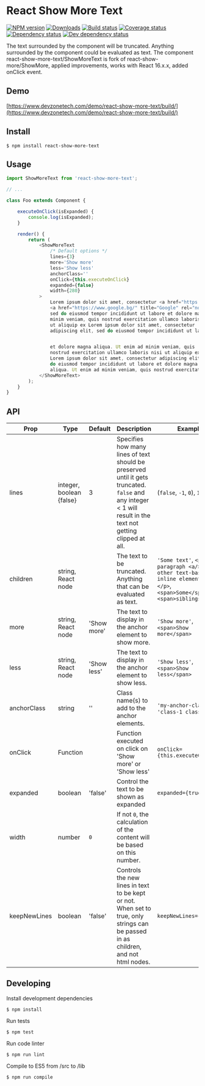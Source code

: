 # React Show More Text
[![NPM version][npm-image]][npm-url]
[![Downloads][downloads-image]][npm-url]
[![Build status][travis-image]][travis-url]
[![Coverage status][coveralls-image]][coveralls-url]
[![Dependency status][david-dm-image]][david-dm-url]
[![Dev dependency status][david-dm-dev-image]][david-dm-dev-url]

The text surrounded by the component will be truncated. Anything surrounded by the component could be evaluated as text. The component react-show-more-text/ShowMoreText is fork of react-show-more/ShowMore, applied improvements, works with React 16.x.x, added onClick event.

## Demo
[https://www.devzonetech.com/demo/react-show-more-text/build/](https://www.devzonetech.com/demo/react-show-more-text/build/)

## Install
```
$ npm install react-show-more-text
```

## Usage
```js
import ShowMoreText from 'react-show-more-text';

// ...

class Foo extends Component {

    executeOnClick(isExpanded) {
        console.log(isExpanded);
    }

    render() {
        return (
            <ShowMoreText
                /* Default options */
                lines={3}
                more='Show more'
                less='Show less'
                anchorClass=''
                onClick={this.executeOnClick}
                expanded={false}
                width={280}
            >
                Lorem ipsum dolor sit amet, consectetur <a href="https://www.yahoo.com/" target="_blank">yahoo.com</a> adipiscing elit, sed do eiusmod tempor incididunt 
                <a href="https://www.google.bg/" title="Google" rel="nofollow" target="_blank">www.google.bg</a> ut labore et dolore magna amet, consectetur adipiscing elit, 
                sed do eiusmod tempor incididunt ut labore et dolore magna aliqua. Ut enim ad
                minim veniam, quis nostrud exercitation ullamco laboris nisi
                ut aliquip ex Lorem ipsum dolor sit amet, consectetur
                adipiscing elit, sed do eiusmod tempor incididunt ut labore


                et dolore magna aliqua. Ut enim ad minim veniam, quis
                nostrud exercitation ullamco laboris nisi ut aliquip ex
                Lorem ipsum dolor sit amet, consectetur adipiscing elit, sed
                do eiusmod tempor incididunt ut labore et dolore magna
                aliqua. Ut enim ad minim veniam, quis nostrud exercitation
            </ShowMoreText>
        );
    }
}
```

## API
| Prop | Type | Default | Description | Example |
| ---- | ---- | ------- | ----------- | ------- |
| lines | integer, boolean {false} | 3 | Specifies how many lines of text should be preserved until it gets truncated. `false` and any integer < 1 will result in the text not getting clipped at all. | (`false`, `-1`, `0`), `1`, ...  |
| children | string, React node | | The text to be truncated. Anything that can be evaluated as text. | `'Some text'`, `<p>Some paragraph <a/>with other text-based inline elements<a></p>`, `<span>Some</span><span>siblings</span>` |
| more | string, React node | 'Show more' | The text to display in the anchor element to show more. | `'Show more'`, `<span>Show more</span>`
| less | string, React node | 'Show less' | The text to display in the anchor element to show less. | `'Show less'`, `<span>Show less</span>`
| anchorClass | string | '' | Class name(s) to add to the anchor elements. | `'my-anchor-class'`, `'class-1 class-2'`
| onClick | Function | | Function executed on click on 'Show more' or 'Show less' | `onClick={this.executeOnClick}`
| expanded | boolean | 'false' | Control the text to be shown as expanded | `expanded={true}`
| width | number | `0` | If not `0`, the calculation of the content will be based on this number. | |
| keepNewLines | boolean | 'false' | Controls the new lines in text to be kept or not. When set to true, only strings can be passed in as children, and not html nodes. | `keepNewLines={true}`

## Developing
Install development dependencies
```
$ npm install
```

Run tests
```
$ npm test
```

Run code linter
```
$ npm run lint
```

Compile to ES5 from /src to /lib
```
$ npm run compile
```

[npm-url]: https://npmjs.org/package/react-show-more-text
[downloads-image]: http://img.shields.io/npm/dm/react-show-more-text.svg
[npm-image]: https://badge.fury.io/js/react-show-more-text.svg
[travis-url]: https://travis-ci.org/One-com/react-show-more-text
[travis-image]: http://img.shields.io/travis/One-com/react-show-more-text.svg
[coveralls-url]:https://coveralls.io/r/One-com/react-show-more-text
[coveralls-image]:https://coveralls.io/repos/One-com/react-show-more-text/badge.svg
[david-dm-url]:https://david-dm.org/One-com/react-show-more-text
[david-dm-image]:https://david-dm.org/One-com/react-show-more-text.svg
[david-dm-dev-url]:https://david-dm.org/One-com/react-show-more-text#info=devDependencies
[david-dm-dev-image]:https://david-dm.org/One-com/react-show-more-text/dev-status.svg
